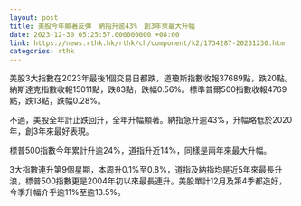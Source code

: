 ```yaml
---
layout: post
title: 美股今年顯著反彈　納指升逾43%　創3年來最大升幅
date: 2023-12-30 05:25:57.000000000 +08:00
link: https://news.rthk.hk/rthk/ch/component/k2/1734287-20231230.htm
categories: rthk
---
```


美股3大指數在2023年最後1個交易日都跌，道瓊斯指數收報37689點，跌20點。納斯達克指數收報15011點，跌83點，跌幅0.56%。標準普爾500指數收報4769點，跌13點，跌幅0.28%。

不過，美股全年計止跌回升，全年升幅顯著。納指急升逾43%，升幅略低於2020年，創3年來最好表現。

標普500指數今年累計升逾24%，道指升近14%，同樣是兩年來最大升幅。

3大指數連升第9個星期，本周升0.1%至0.8%，道指及納指均是近5年來最長升浪，標普500指數更是2004年初以來最長連升。美股單計12月及第4季都造好，今季升幅介乎逾11%至逾13.5%。
